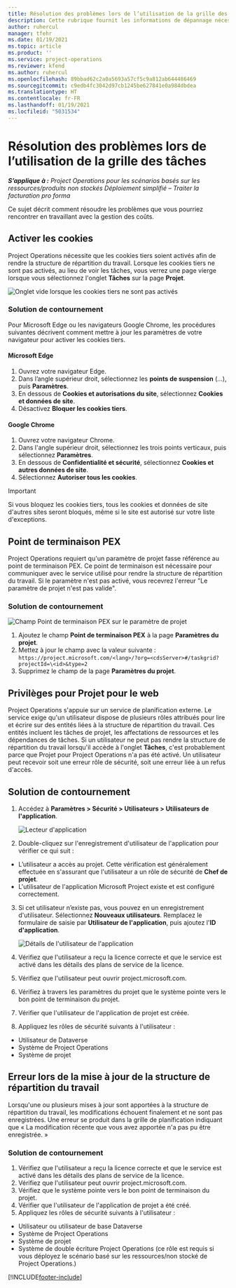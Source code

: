 ```yaml
---
title: Résolution des problèmes lors de l’utilisation de la grille des tâches
description: Cette rubrique fournit les informations de dépannage nécessaires lorsque vous travaillez dans la grille des tâches.
author: ruhercul
manager: tfehr
ms.date: 01/19/2021
ms.topic: article
ms.product: ''
ms.service: project-operations
ms.reviewer: kfend
ms.author: ruhercul
ms.openlocfilehash: 89bbad62c2a0a5693a57cf5c9a812ab644486469
ms.sourcegitcommit: c9edb4fc3042d97cb1245be627841e0a984dbdea
ms.translationtype: HT
ms.contentlocale: fr-FR
ms.lasthandoff: 01/19/2021
ms.locfileid: "5031534"
---
```

# <a name="troubleshoot-working-in-the-task-grid"></a>Résolution des problèmes lors de l’utilisation de la grille des tâches 

_**S’applique à :** Project Operations pour les scénarios basés sur les ressources/produits non stockés Déploiement simplifié – Traiter la facturation pro forma_

Ce sujet décrit comment résoudre les problèmes que vous pourriez rencontrer en travaillant avec la gestion des coûts.

## <a name="enable-cookies"></a>Activer les cookies

Project Operations nécessite que les cookies tiers soient activés afin de rendre la structure de répartition du travail. Lorsque les cookies tiers ne sont pas activés, au lieu de voir les tâches, vous verrez une page vierge lorsque vous sélectionnez l'onglet **Tâches** sur la page **Projet**.

![Onglet vide lorsque les cookies tiers ne sont pas activés](media/blankschedule.png)


### <a name="workaround"></a>Solution de contournement
Pour Microsoft Edge ou les navigateurs Google Chrome, les procédures suivantes décrivent comment mettre à jour les paramètres de votre navigateur pour activer les cookies tiers.

#### <a name="microsoft-edge"></a>Microsoft Edge

1. Ouvrez votre navigateur Edge.
2. Dans l’angle supérieur droit, sélectionnez les **points de suspension** (...), puis **Paramètres**.
3. En dessous de **Cookies et autorisations du site**, sélectionnez **Cookies et données de site**.
4. Désactivez **Bloquer les cookies tiers**.

#### <a name="google-chrome"></a>Google Chrome

1. Ouvrez votre navigateur Chrome.
2. Dans l'angle supérieur droit, sélectionnez les trois points verticaux, puis sélectionnez **Paramètres**.
3. En dessous de **Confidentialité et sécurité**, sélectionnez **Cookies et autres données de site**.
4. Sélectionnez **Autoriser tous les cookies**.

> [!IMPORTANT]
> Si vous bloquez les cookies tiers, tous les cookies et données de site d'autres sites seront bloqués, même si le site est autorisé sur votre liste d'exceptions.

## <a name="pex-endpoint"></a>Point de terminaison PEX

Project Operations requiert qu'un paramètre de projet fasse référence au point de terminaison PEX. Ce point de terminaison est nécessaire pour communiquer avec le service utilisé pour rendre la structure de répartition du travail. Si le paramètre n'est pas activé, vous recevrez l'erreur "Le paramètre de projet n'est pas valide". 

### <a name="workaround"></a>Solution de contournement
 ![Champ Point de terminaison PEX sur le paramètre de projet](media/projectparameter.png)

1. Ajoutez le champ **Point de terminaison PEX** à la page **Paramètres du projet**.
2. Mettez à jour le champ avec la valeur suivante : `https://project.microsoft.com/<lang>/?org=<cdsServer>#/taskgrid?projectId=\<id>&type=2`
3. Supprimez le champ de la page **Paramètres du projet**.

## <a name="privileges-for-project-for-the-web"></a>Privilèges pour Projet pour le web

Project Operations s'appuie sur un service de planification externe. Le service exige qu'un utilisateur dispose de plusieurs rôles attribués pour lire et écrire sur des entités liées à la structure de répartition du travail. Ces entités incluent les tâches de projet, les affectations de ressources et les dépendances de tâches. Si un utilisateur ne peut pas rendre la structure de répartition du travail lorsqu'il accède à l'onglet **Tâches**, c'est probablement parce que Projet pour Project Operations n'a pas été activé. Un utilisateur peut recevoir soit une erreur rôle de sécurité, soit une erreur liée à un refus d'accès.


## <a name="workaround"></a>Solution de contournement

1. Accédez à **Paramètres > Sécurité > Utilisateurs > Utilisateurs de l'application**.  

   ![Lecteur d'application](media/applicationuser.jpg)
   
2. Double-cliquez sur l'enregistrement d'utilisateur de l'application pour vérifier ce qui suit :

 - L’utilisateur a accès au projet. Cette vérification est généralement effectuée en s'assurant que l'utilisateur a un rôle de sécurité de **Chef de projet**.
 - L'utilisateur de l'application Microsoft Project existe et est configuré correctement.
 
3. Si cet utilisateur n’existe pas, vous pouvez en un enregistrement d'utilisateur. Sélectionnez **Nouveaux utilisateurs**. Remplacez le formulaire de saisie par **Utilisateur de l'application**, puis ajoutez l'**ID d'application**.

   ![Détails de l'utilisateur de l'application](media/applicationuserdetails.jpg)

4. Vérifiez que l'utilisateur a reçu la licence correcte et que le service est activé dans les détails des plans de service de la licence.
5. Vérifiez que l'utilisateur peut ouvrir project.microsoft.com.
6. Vérifiez à travers les paramètres du projet que le système pointe vers le bon point de terminaison du projet.
7. Vérifier que l'utilisateur de l'application de projet est créée.
8. Appliquez les rôles de sécurité suivants à l'utilisateur :

  - Utilisateur de Dataverse
  - Système de Project Operations
  - Système de projet

## <a name="error-when-updating-the-work-breakdown-structure"></a>Erreur lors de la mise à jour de la structure de répartition du travail

Lorsqu'une ou plusieurs mises à jour sont apportées à la structure de répartition du travail, les modifications échouent finalement et ne sont pas enregistrées. Une erreur se produit dans la grille de planification indiquant que « La modification récente que vous avez apportée n'a pas pu être enregistrée. »

### <a name="workaround"></a>Solution de contournement

1. Vérifiez que l'utilisateur a reçu la licence correcte et que le service est activé dans les détails des plans de service de la licence.
2. Vérifiez que l'utilisateur peut ouvrir project.microsoft.com.
3. Vérifiez que le système pointe vers le bon point de terminaison du projet.
4. Vérifier que l'utilisateur de l'application de projet a été créé.
5. Appliquez les rôles de sécurité suivants à l'utilisateur :
  
  - Utilisateur ou utilisateur de base Dataverse
  - Système de Project Operations
  - Système de projet
  - Système de double écriture Project Operations (ce rôle est requis si vous déployez le scénario basé sur les ressources/non stocké de Project Operations.)


[!INCLUDE[footer-include](../includes/footer-banner.md)]